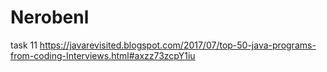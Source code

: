 # Nerobenl
task 11 https://javarevisited.blogspot.com/2017/07/top-50-java-programs-from-coding-Interviews.html#axzz73zcpY1iu
